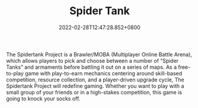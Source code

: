 ﻿---
title: "Spider Tank"
description: "The Spider Tank Project is a Brawler / MOBA"
lead: "The Spider Tank Project is a Brawler / MOBA"
date: 2022-02-28T12:47:28.852+0800
lastmod: 2022-02-28T12:47:28.852+0800
draft: false
featuredImage: ["100_spider-tank.jpg"]
score: "406"
status: "Beta"
blockchain: ["Ethereum","Gala-Games"]
nft_support: "Yes"
free_to_play: "Yes"
play_to_earn: ["NFT"]
website: "https://app.gala.games/games/spider-tank-project?utm_source=PlayToEarn.net&utm_medium=organic&utm_campaign=gamepage"
twitter: "https://twitter.com/GoGalaGames"
discord: "https://discord.com/invite/EHgJJM6SdQ"
telegram: "https://t.me/GoGalaGames"
github: 
youtube: "https://www.youtube.com/channel/UCuP38TJxGbqftMKnd6vjHjA"
twitch: 
facebook: "https://www.facebook.com/GoGalaGames"
instagram: "https://www.instagram.com/GoGalaGames/"
reddit: 
medium: 
steam: 
gitbook: 
googleplay: 
appstore: 

  
    
categories: ["games"]
games: ["Brawler","MOBA"]
toc: false
pinned: false
weight: 
---
The Spidertank Project is a Brawler/MOBA (Multiplayer Online Battle Arena), which allows players to pick and choose between a number of “Spider Tanks” and armaments before battling it out on a series of maps. As a free-to-play game with play-to-earn mechanics centering around skill-based competition, resource collection, and a player-driven upgrade cycle, The Spidertank Project will redefine gaming. Whether you want to play with a small group of your friends or in a high-stakes competition, this game is going to knock your socks off.